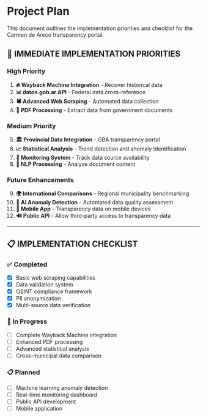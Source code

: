 # Project Plan

This document outlines the implementation priorities and checklist for the Carmen de Areco transparency portal.

## 🎯 IMMEDIATE IMPLEMENTATION PRIORITIES

### High Priority
1.  **🔥 Wayback Machine Integration** - Recover historical data
2.  **📊 datos.gob.ar API** - Federal data cross-reference
3.  **🕷️ Advanced Web Scraping** - Automated data collection
4.  **📄 PDF Processing** - Extract data from government documents

### Medium Priority  
5.  **🏛️ Provincial Data Integration** - GBA transparency portal
6.  **📈 Statistical Analysis** - Trend detection and anomaly identification
7.  **🔔 Monitoring System** - Track data source availability
8.  **🤖 NLP Processing** - Analyze document content

### Future Enhancements
9.  **🌍 International Comparisons** - Regional municipality benchmarking
10. **🤖 AI Anomaly Detection** - Automated data quality assessment
11. **📱 Mobile App** - Transparency data on mobile devices
12. **🔊 Public API** - Allow third-party access to transparency data

---

## 📋 IMPLEMENTATION CHECKLIST

### ✅ **Completed**
- [x] Basic web scraping capabilities
- [x] Data validation system
- [x] OSINT compliance framework
- [x] PII anonymization
- [x] Multi-source data verification

### 🔄 **In Progress**
- [ ] Complete Wayback Machine integration
- [ ] Enhanced PDF processing
- [ ] Advanced statistical analysis
- [ ] Cross-municipal data comparison

### 📋 **Planned**
- [ ] Machine learning anomaly detection
- [ ] Real-time monitoring dashboard
- [ ] Public API development
- [ ] Mobile application
